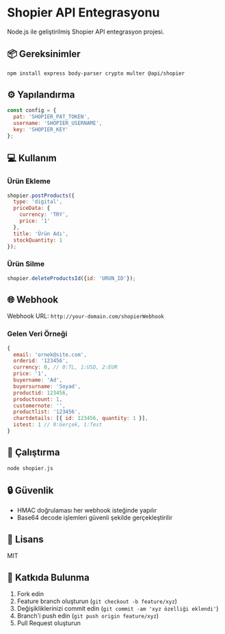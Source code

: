 # Shopier API Entegrasyonu

Node.js ile geliştirilmiş Shopier API entegrasyon projesi.

## 📦 Gereksinimler

```bash
npm install express body-parser crypto multer @api/shopier
```

## ⚙️ Yapılandırma

```javascript
const config = {
  pat: 'SHOPIER_PAT_TOKEN',
  username: 'SHOPIER_USERNAME', 
  key: 'SHOPIER_KEY'
};
```

## 💻 Kullanım

### Ürün Ekleme
```javascript
shopier.postProducts({
  type: 'digital',
  priceData: {
    currency: 'TRY',
    price: '1'
  },
  title: 'Ürün Adı',
  stockQuantity: 1
});
```

### Ürün Silme
```javascript
shopier.deleteProductsId({id: 'URUN_ID'});
```

## 🌐 Webhook

Webhook URL: `http://your-domain.com/shopierWebhook`

### Gelen Veri Örneği
```javascript
{
  email: 'ornek@site.com',
  orderid: '123456',
  currency: 0, // 0:TL, 1:USD, 2:EUR
  price: '1',
  buyername: 'Ad',
  buyersurname: 'Soyad',
  productid: 123456,
  productcount: 1,
  customernote: '',
  productlist: '123456',
  chartdetails: [{ id: 123456, quantity: 1 }],
  istest: 1 // 0:Gerçek, 1:Test
}
```

## 🚀 Çalıştırma

```bash
node shopier.js
```

## 🔒 Güvenlik

- HMAC doğrulaması her webhook isteğinde yapılır
- Base64 decode işlemleri güvenli şekilde gerçekleştirilir

## 📝 Lisans

MIT

## 🤝 Katkıda Bulunma

1. Fork edin
2. Feature branch oluşturun (`git checkout -b feature/xyz`)
3. Değişikliklerinizi commit edin (`git commit -am 'xyz özelliği eklendi'`)
4. Branch'i push edin (`git push origin feature/xyz`)
5. Pull Request oluşturun

